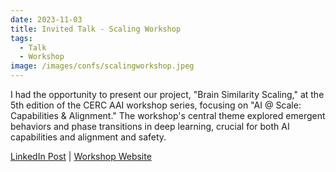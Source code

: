 ```yaml
---
date: 2023-11-03
title: Invited Talk - Scaling Workshop
tags:
  - Talk
  - Workshop
image: /images/confs/scalingworkshop.jpeg
---
```

I had the opportunity to present our project, "Brain Similarity Scaling," at the 5th edition of the CERC AAI workshop series, focusing on "AI @ Scale: Capabilities & Alignment." The workshop's central theme explored emergent behaviors and phase transitions in deep learning, crucial for both AI capabilities and alignment and safety.

[LinkedIn Post](https://www.linkedin.com/feed/update/urn:li:activity:7138905084477739009/) | [Workshop Website](https://sites.google.com/mila.quebec/nov2023-tremblant/home?pli=1)

